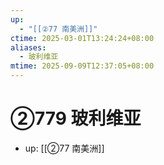 ```yaml
---
up:
  - "[[②77 南美洲]]"
ctime: 2025-03-01T13:24:24+08:00
aliases:
  - 玻利维亚
mtime: 2025-09-09T12:37:05+08:00
---
```


# ②779 玻利维亚

- up: [[②77 南美洲]]
